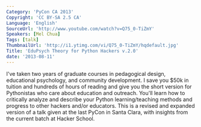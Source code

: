 ```yaml
---
Category: 'PyCon CA 2013'
Copyright: 'CC BY-SA 2.5 CA'
Language: 'English'
SourceUrl: 'http://www.youtube.com/watch?v=Q75_0-TiZmY'
Speakers: [Mel Chua]
Tags: [talk]
ThumbnailUrl: 'http://i1.ytimg.com/vi/Q75_0-TiZmY/hqdefault.jpg'
Title: 'EduPsych Theory for Python Hackers v.2.0'
date: '2013-08-11'
---
```

I've taken two years of graduate courses in pedagogical design, educational psychology, and community development. I save you $50k in tuition and hundreds of hours of reading and give you the short version for Pythonistas who care about education and outreach. You'll learn how to critically analyze and describe your Python learning/teaching methods and progress to other hackers and/or educators. This is a revised and expanded version of a talk given at the last PyCon in Santa Clara, with insights from the current batch at Hacker School.
